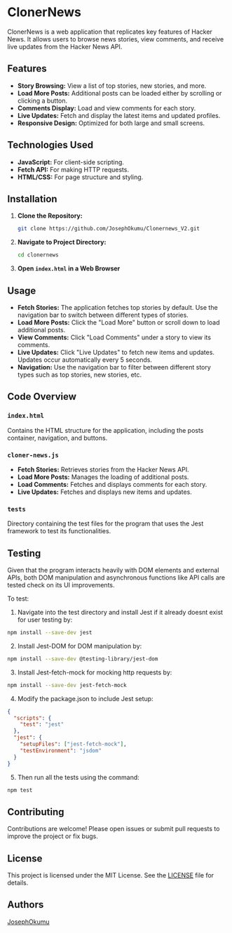 # ClonerNews 

ClonerNews is a web application that replicates key features of Hacker News. It allows users to browse news stories, view comments, and receive live updates from the Hacker News API.

## Features

- **Story Browsing:** View a list of top stories, new stories, and more.
- **Load More Posts:** Additional posts can be loaded either by scrolling or clicking a button.
- **Comments Display:** Load and view comments for each story.
- **Live Updates:** Fetch and display the latest items and updated profiles.
- **Responsive Design:** Optimized for both large and small screens.

## Technologies Used

- **JavaScript:** For client-side scripting.
- **Fetch API:** For making HTTP requests.
- **HTML/CSS:** For page structure and styling.

## Installation

1. **Clone the Repository:**

   ```bash
   git clone https://github.com/JosephOkumu/Clonernews_V2.git
   ```

2. **Navigate to Project Directory:**

   ```bash
   cd clonernews
   ```

3. **Open `index.html` in a Web Browser**

## Usage

- **Fetch Stories:** The application fetches top stories by default. Use the navigation bar to switch between different types of stories.
- **Load More Posts:** Click the "Load More" button or scroll down to load additional posts.
- **View Comments:** Click "Load Comments" under a story to view its comments.
- **Live Updates:** Click "Live Updates" to fetch new items and updates. Updates occur automatically every 5 seconds.
- **Navigation:** Use the navigation bar to filter between different story types such as top stories, new stories, etc.

## Code Overview

### `index.html`

Contains the HTML structure for the application, including the posts container, navigation, and buttons.

### `cloner-news.js`

- **Fetch Stories:** Retrieves stories from the Hacker News API.
- **Load More Posts:** Manages the loading of additional posts.
- **Load Comments:** Fetches and displays comments for each story.
- **Live Updates:** Fetches and displays new items and updates.

### `tests`
Directory containing the test files for the program that uses the Jest framework to test its functionalities.

## Testing
Given that the program interacts heavily with DOM elements and external APIs, both DOM manipulation and asynchronous functions like API calls are tested check on its UI improvements.

To test:

1. Navigate into the test directory and install Jest if it already doesnt exist for user testing by:
```bash
npm install --save-dev jest
```
2. Install Jest-DOM for DOM manipulation by:
```bash
npm install --save-dev @testing-library/jest-dom
```
3. Install Jest-fetch-mock for mocking http requests by:
```bash
npm install --save-dev jest-fetch-mock
```
4. Modify the package.json to include Jest setup:
```json
{
  "scripts": {
    "test": "jest"
  },
  "jest": {
    "setupFiles": ["jest-fetch-mock"],
    "testEnvironment": "jsdom"
  }
}
```
5. Then run all the tests using the command:
```bash
npm test
```

## Contributing

Contributions are welcome! Please open issues or submit pull requests to improve the project or fix bugs.

## License

This project is licensed under the MIT License. See the [LICENSE](LICENSE) file for details.

## Authors

[JosephOkumu](https://github.com/JosephOkumu)

